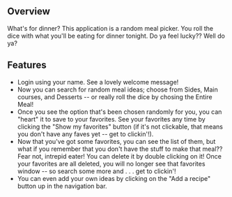 ## Overview

What's for dinner? This application is a random meal picker. You roll the dice with what you'll 
be eating for dinner tonight. Do ya feel lucky?? Well do ya?

## Features
* Login using your name. See a lovely welcome message!
* Now you can search for random meal ideas; choose from Sides, Main courses, and Desserts -- or really 
roll the dice by chosing the Entire Meal!
* Once you see the option that's been chosen randomly for you, you can "heart" it to save to your 
favorites. See your favorites any time by clicking the "Show my favorites" button (if it's not clickable, 
  that means you don't have any faves yet -- get to clickin'!).
* Now that you've got some favorites, you can see the list of them, but what if you remember that you don't 
  have the stuff to make that meal?? Fear not, intrepid eater! You can delete it by double clicking on it! Once 
  your favorites are all deleted, you will no longer see that favorites window -- so search some more and 
  . . . get to clickin'!
* You can even add your own ideas by clicking on the "Add a recipe" button up in the navigation bar. 

